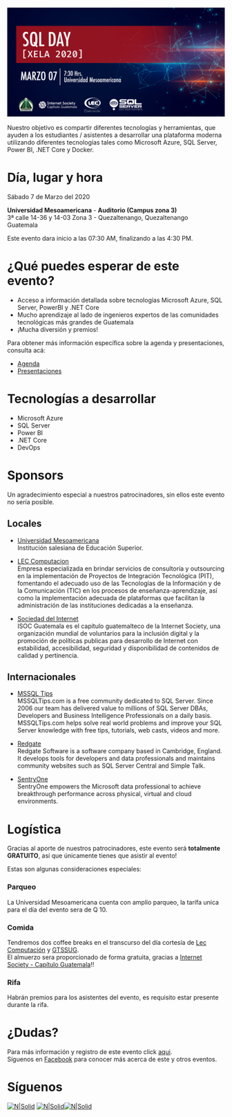 ![Header](images/header.jpg)

Nuestro objetivo es compartir diferentes tecnologías y herramientas, que ayuden a los estudiantes / asistentes a desarrollar una plataforma moderna utilizando diferentes tecnologías tales como Microsoft Azure, SQL Server, Power BI, .NET Core y Docker.
# Día, lugar y hora
Sábado 7 de Marzo del 2020

**Universidad Mesoamericana** - **Auditorio (Campus zona 3)**  
3ª calle 14-36 y 14-03 Zona 3 - Quezaltenango, Quezaltenango  
Guatemala

Este evento dara inicio a las 07:30 AM, finalizando a las 4:30 PM.

# ¿Qué puedes esperar de este evento?
* Acceso a información detallada sobre tecnologías Microsoft Azure, SQL Server, PowerBI y .NET Core
* Mucho aprendizaje al lado de ingenieros expertos de las comunidades tecnológicas más grandes de Guatemala
* ¡Mucha diversión y premios!

Para obtener más información específica sobre la agenda y presentaciones, consulta acá:
* [Agenda](Agenda.md)
* [Presentaciones](Presentaciones/README.md)

# Tecnologías a desarrollar
* Microsoft Azure
* SQL Server
* Power BI
* .NET Core
* DevOps

# Sponsors
Un agradecimiento especial a nuestros patrocinadores, sin ellos este evento no sería posible.

## Locales

* [Universidad Mesoamericana](https://www.mesoamericana.edu.gt)  
Institución salesiana de Educación Superior.

* [LEC Computacion](https://www.datum.com.gt/)  
Empresa especializada en brindar servicios de consultoría y outsourcing en la implementación de Proyectos de Integración Tecnológica (PIT), fomentando el adecuado uso de las Tecnologías de la Información y de la Comunicación (TIC) en los procesos de enseñanza-aprendizaje, así como la implementación adecuada de plataformas que facilitan la administración de las instituciones dedicadas a la enseñanza.

* [Sociedad del Internet](https://www.isoc.org.gt)  
ISOC Guatemala es el capítulo guatemalteco de la Internet Society, una organización mundial de voluntarios para la inclusión	digital y la promoción de políticas publicas para desarrollo de Internet con estabilidad, accesibilidad, seguridad y disponibilidad de contenidos de calidad y pertinencia.

## Internacionales
* [MSSQL Tips](https://www.mssqltips.com)  
MSSQLTips.com is a free community dedicated to SQL Server.  Since 2006 our team has delivered value to millions of SQL Server DBAs, Developers and Business Intelligence Professionals on a daily basis. MSSQLTips.com helps solve real world problems and improve your SQL Server knowledge with free tips, tutorials, web casts, videos and more. 

* [Redgate](https://www.red-gate.com)  
Redgate Software is a software company based in Cambridge, England. It develops tools for developers and data professionals and maintains community websites such as SQL Server Central and Simple Talk.

* [SentryOne](https://www.sentryone.com)  
SentryOne empowers the Microsoft data professional to achieve breakthrough performance across physical, virtual and cloud environments.

# Logística 
Gracias al aporte de nuestros patrocinadores, este evento será **totalmente GRATUITO**, así que únicamente tienes que asistir al evento!

Estas son algunas consideraciones especiales:

### Parqueo
La Universidad Mesoamericana cuenta con amplio parqueo, la tarífa unica para el día del evento sera de Q 10.

### Comida
Tendremos dos coffee breaks en el transcurso del día cortesía de [Lec Computación](http://www.leccomputacion.com) y [GTSSUG](http://facebook.com/groups/gtssug/).   
El almuerzo sera proporcionado de forma gratuita, gracias a [Internet Society - Capítulo Guatemala](https://www.isoc.org.gt)!!

### Rifa
Habrán premios para los asistentes del evento, es requisito estar presente durante la rifa.

# ¿Dudas? 
Para más información y registro de este evento click [aqui](https://gtssug-sqlday-xela2020.eventbrite.com).  
Síguenos en [Facebook](https://www.facebook.com/groups/gtssug/) para conocer más acerca de este y otros eventos.

# Síguenos
[![N|Solid](http://dbamastery.com/wp-content/uploads/2018/08/if_twitter_circle_color_107170.png)](https://twitter.com/gtssug) [![N|Solid](http://dbamastery.com/wp-content/uploads/2018/08/if_github_circle_black_107161.png)](https://github.com/GTSSUG)[![N|Solid](http://dbamastery.com/wp-content/uploads/2018/08/if_browser_1055104.png)](https://www.facebook.com/groups/gtssug/)
